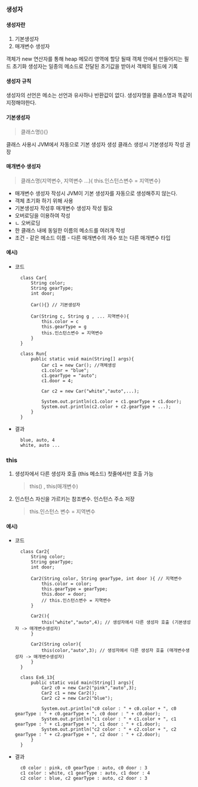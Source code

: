 ### 생성자

#### 생성자란

1. 기본생성자
2. 매개변수 생성자

객체가 new 연산자를 통해 heap 메모리 영역에 할당 될때
객체 안에서 만들어지는 필드 초기화
생성자는 일종의 메소드로 전달된 초기값을 받아서 객체의 필드에 기록

#### 생성자 규칙

생성자의 선언은 메소는 선언과 유사하나 반환값이 없다.
생성자명을 클래스명과 똑같이 지정해야한다.

#### 기본생성자

> 클래스명(){}

클래스 사용시 JVM에서 자동으로 기본 생성자 생성
클래스 생성시 기본생성자 작성 권장

#### 매개변수 생성자

> 클래스명(지역변수, 지역변수 ...){ this.인스턴스변수 = 지역변수}

- 매개변수 생성자 작성시 JVM이 기본 생성자를 자동으로 생성해주지 않는다.
- 객체 초기화 하기 위해 사용
- 기본생성자 작성후 매개변수 생성자 작성 필요
- 오버로딩을 이용하여 작성
- ㄴ 오버로딩
- 한 클래스 내에 동일한 이름의 메소드를 여러개 작성
- 조건
        - 같은 메소드 이름
        - 다른 매개변수의 개수 또는 다른 매개변수 타입

#### 예시)

- 코드

        class Car{
            String color;
            String gearType;
            int door;

            Car(){} // 기본생성자

            Car(String c, String g , ... 지역변수){
                this.color = c
                this.gearType = g
                this.인스턴스변수 = 지역변수
            }
        }

        class Run{
            public static void main(String[] args){
                Car c1 = new Car(); //객체생성
                c1.color = "blue";
                c1.gearType = "auto";
                c1.door = 4;

                Car c2 = new Car("white","auto",...);

                System.out.println(c1.color + c1.gearType + c1.door);
                System.out.println(c2.color + c2.gearType + ...);
            }
        }

- 결과

        blue, auto, 4
        white, auto ...

### this

1. 생성자에서 다른 생성자 호출 (this 메소드)
   첫줄에서만 호출 가능
   > this() , this(매개변수)
2. 인스턴스 자신을 가르키는 참조변수. 인스턴스 주소 저장
   > this.인스턴스 변수 = 지역변수

#### 예시)

- 코드

        class Car2{
            String color;
            String gearType;
            int door;

            Car2(String color, String gearType, int door ){ // 지역변수
                this.color = color;
                this.gearType = gearType;
                this.door = door;
                // this.인스턴스변수 = 지역변수
            }

            Car2(){
                this("white","auto",4); // 생성자에서 다른 생성자 호출 (기본생성자 -> 매개변수생성자)
            }

            Car2(String color){
                this(color,"auto",3); // 생성자에서 다른 생성자 호출 (매개변수생성자 -> 매개변수생성자)
            }
        }

        class Ex6_13{
            public static void main(String[] args){
                Car2 c0 = new Car2("pink","auto",3);
                Car2 c1 = new Car2();
                Car2 c2 = new Car2("blue");

                System.out.println("c0 color : " + c0.color + ", c0 gearType : " + c0.gearType + ", c0 door : " + c0.door);
                System.out.println("c1 color : " + c1.color + ", c1 gearType : " + c1.gearType + ", c1 door : " + c1.door);
                System.out.println("c2 color : " + c2.color + ", c2 gearType : " + c2.gearType + ", c2 door : " + c2.door);
            }
        }

- 결과

        c0 color : pink, c0 gearType : auto, c0 door : 3
        c1 color : white, c1 gearType : auto, c1 door : 4
        c2 color : blue, c2 gearType : auto, c2 door : 3
